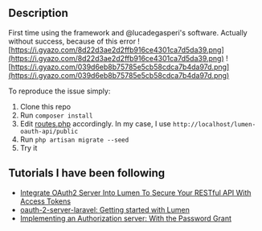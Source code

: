 ## Description

First time using the framework and @lucadegasperi's software. Actually without success, because of this error
![https://i.gyazo.com/8d22d3ae2d2ffb916ce4301ca7d5da39.png](https://i.gyazo.com/8d22d3ae2d2ffb916ce4301ca7d5da39.png)
![https://i.gyazo.com/039d6eb8b75785e5cb58cdca7b4da97d.png](https://i.gyazo.com/039d6eb8b75785e5cb58cdca7b4da97d.png)

To reproduce the issue simply:

1. Clone this repo
2. Run `composer install`
3. Edit [routes.php](app/Http/routes.php) accordingly. In my case, I use `http://localhost/lumen-oauth-api/public`
4. Run `php artisan migrate --seed`
5. Try it

## Tutorials I have been following

* [Integrate OAuth2 Server Into Lumen To Secure Your RESTful API With Access Tokens](http://mrgott.com/joomla/24-integrate-oauth2-server-into-lumen-to-secure-your-restful-api-with-access-tokens)
* [oauth-2-server-laravel: Getting started with Lumen](https://github.com/lucadegasperi/oauth2-server-laravel/blob/master/docs/getting-started/lumen.md)
* [Implementing an Authorization server: With the Password Grant](https://github.com/lucadegasperi/oauth2-server-laravel/blob/master/docs/authorization-server/password.md)

